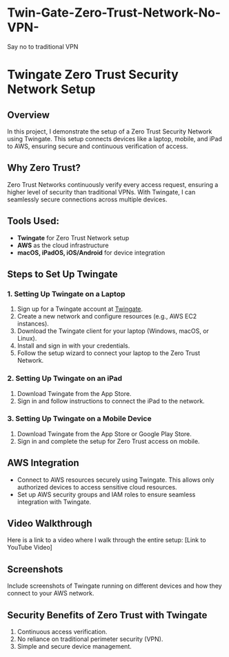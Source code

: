 # Twin-Gate-Zero-Trust-Network-No-VPN-
Say no to traditional VPN


# Twingate Zero Trust Security Network Setup

## Overview
In this project, I demonstrate the setup of a Zero Trust Security Network using Twingate. This setup connects devices like a laptop, mobile, and iPad to AWS, ensuring secure and continuous verification of access.

## Why Zero Trust?
Zero Trust Networks continuously verify every access request, ensuring a higher level of security than traditional VPNs. With Twingate, I can seamlessly secure connections across multiple devices.

## Tools Used:
- **Twingate** for Zero Trust Network setup
- **AWS** as the cloud infrastructure
- **macOS, iPadOS, iOS/Android** for device integration

## Steps to Set Up Twingate

### 1. Setting Up Twingate on a Laptop
1. Sign up for a Twingate account at [Twingate](https://www.twingate.com).
2. Create a new network and configure resources (e.g., AWS EC2 instances).
3. Download the Twingate client for your laptop (Windows, macOS, or Linux).
4. Install and sign in with your credentials.
5. Follow the setup wizard to connect your laptop to the Zero Trust Network.

### 2. Setting Up Twingate on an iPad
1. Download Twingate from the App Store.
2. Sign in and follow instructions to connect the iPad to the network.

### 3. Setting Up Twingate on a Mobile Device
1. Download Twingate from the App Store or Google Play Store.
2. Sign in and complete the setup for Zero Trust access on mobile.

## AWS Integration
- Connect to AWS resources securely using Twingate. This allows only authorized devices to access sensitive cloud resources.
- Set up AWS security groups and IAM roles to ensure seamless integration with Twingate.

## Video Walkthrough
Here is a link to a video where I walk through the entire setup:
[Link to YouTube Video]

## Screenshots
Include screenshots of Twingate running on different devices and how they connect to your AWS network.

## Security Benefits of Zero Trust with Twingate
1. Continuous access verification.
2. No reliance on traditional perimeter security (VPN).
3. Simple and secure device management.

